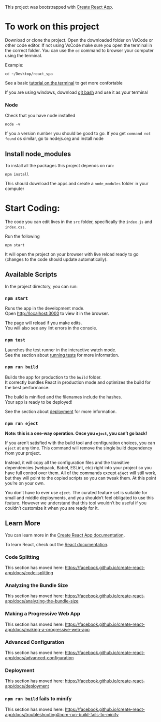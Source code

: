 This project was bootstrapped with [Create React App](https://github.com/facebook/create-react-app).


# To work on this project

Download or clone the project. Open the downloaded folder on VsCode or other code editor. If not using VsCode make sure you open the terminal in the correct folder. You can use the `cd` command to browser your computer using the terminal. 

Example:

```
cd ~/Desktop/react_spa
```

See a basic [tutorial on the terminal](https://www.youtube.com/watch?v=jDINUSK7rXE) to get more confortable

If you are using windows, download [git bash](https://gitforwindows.org/) and use it as your terminal 

### Node

Check that you have node installed 

```
node -v
```
If you a version number you should be good to go. If you get `command not found` os similar, go to nodejs.org and install node

## Install node_modules

To install all the packages this project depends on run:

``` 
npm install
```

This should download the apps and create a `node_modules` folder in your computer

# Start Coding:

The code you can edit lives in the `src` folder, specifically the `index.js` and `index.css`. 

Run the following
```
npm start
```

It will open the project on your browser with live reload ready to go (changes to the code should update automatically). 

## Available Scripts

In the project directory, you can run:

### `npm start`

Runs the app in the development mode.<br />
Open [http://localhost:3000](http://localhost:3000) to view it in the browser.

The page will reload if you make edits.<br />
You will also see any lint errors in the console.

### `npm test`

Launches the test runner in the interactive watch mode.<br />
See the section about [running tests](https://facebook.github.io/create-react-app/docs/running-tests) for more information.

### `npm run build`

Builds the app for production to the `build` folder.<br />
It correctly bundles React in production mode and optimizes the build for the best performance.

The build is minified and the filenames include the hashes.<br />
Your app is ready to be deployed!

See the section about [deployment](https://facebook.github.io/create-react-app/docs/deployment) for more information.

### `npm run eject`

**Note: this is a one-way operation. Once you `eject`, you can’t go back!**

If you aren’t satisfied with the build tool and configuration choices, you can `eject` at any time. This command will remove the single build dependency from your project.

Instead, it will copy all the configuration files and the transitive dependencies (webpack, Babel, ESLint, etc) right into your project so you have full control over them. All of the commands except `eject` will still work, but they will point to the copied scripts so you can tweak them. At this point you’re on your own.

You don’t have to ever use `eject`. The curated feature set is suitable for small and middle deployments, and you shouldn’t feel obligated to use this feature. However we understand that this tool wouldn’t be useful if you couldn’t customize it when you are ready for it.

## Learn More

You can learn more in the [Create React App documentation](https://facebook.github.io/create-react-app/docs/getting-started).

To learn React, check out the [React documentation](https://reactjs.org/).

### Code Splitting

This section has moved here: https://facebook.github.io/create-react-app/docs/code-splitting

### Analyzing the Bundle Size

This section has moved here: https://facebook.github.io/create-react-app/docs/analyzing-the-bundle-size

### Making a Progressive Web App

This section has moved here: https://facebook.github.io/create-react-app/docs/making-a-progressive-web-app

### Advanced Configuration

This section has moved here: https://facebook.github.io/create-react-app/docs/advanced-configuration

### Deployment

This section has moved here: https://facebook.github.io/create-react-app/docs/deployment

### `npm run build` fails to minify

This section has moved here: https://facebook.github.io/create-react-app/docs/troubleshooting#npm-run-build-fails-to-minify
